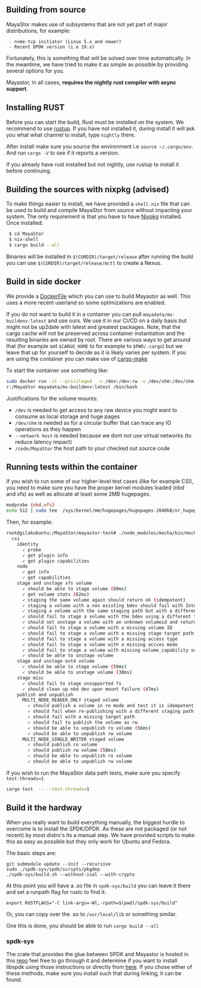 ## Building from source

MayaStor makes use of subsystems that are not yet part of major distributions, for example:

     - nvme-tcp initiator (Linux 5.x and newer)
     - Recent DPDK version (i.e 19.x)

Fortunately, this is something that will be solved over time automatically. In the meantime, we have
tried to make it as simple as possible by providing several options for you.

Mayastor, in all cases, **requires the nightly rust compiler with async support**.

## Installing RUST

Before you can start the build, Rust must be installed on the system. We recommend to use [rustup](https://rustup.rs/).
If you have not installed it, during install it will ask you what what channel to install, type `nightly` there.

After install make sure you source the environment i.e `source ~/.cargo/env`. And run `cargo -V` to see if it reports
a version.

If you already have rust installed but not nightly, use rustup to install it before continuing.

## Building the sources with nixpkg (advised)

To make things easier to install, we have provided a `shell.nix` file that can be used to build and compile MayaStor from source without impacting your system. The only requirement is that you have to have [Nixpkg](https://nixos.org/nix/download.html) installed. Once installed:

```bash
 $ cd MayaStor
 $ nix-shell
 $ cargo build --all
```
Binaries will be installed in `$(CURDIR)/target/release` after running the build you can use `$(CURDIR)/target/release/mctl` to create a Nexus.

## Build in side docker

We provide a [DockerFile](../docker/Dockerfile.ms-buildenv) which you can use to build Mayastor as well. This uses a more
recent userland so some optimizations are enabled.

If you do not want to build it in a container you can  pull `mayadata/ms-buildenv:latest` and use ours. We use it in our
CI/CD on a daily basis but might not be up2date with latest and greatest packages. Note, that the cargo cache will not
be preserved across container instantiation and the resulting binaries are owned by root. There are various ways to get
around that (for example set `$CARGO_HOME` to for example to `$PWD/.cargo`) but we leave that up for yourself to decide
as it is likely varies per system. If you are using the container you can make use of [cargo-make](https://github.com/sagiegurari/cargo-make)

To start the container use something like:

```bash
sudo docker run -it --privileged  -v /dev:/dev:rw -v /dev/shm:/dev/shm:rw --network host -v /code/MayaSto
r:/MayaStor mayadata/ms-buildenv:latest /bin/bash
```
Justifications for the volume mounts:

- `/dev` is needed to get access to any raw device you might want to consume as local storage and huge pages
- `/dev/shm` is needed as for a circular buffer that can trace any IO operations as they happen
- `--network host` is needed because we dont not use virtual networks (to reduce latency impact)
- `/code/MayaStor` the host path to your checked out source code

## Running tests within the container

If you wish to run some of our higher-level test cases (like for example CSI), you need to make sure you have the
proper kernel modules loaded (nbd and xfs) as well as allocate at least some 2MB hugepages.

```bash
modprobe {nbd,xfs}
echo 512 | sudo tee  /sys/kernel/mm/hugepages/hugepages-2048kB/nr_hugepages
```

Then, for example:

```bash
root@gilakubuntu:/MayaStor/mayastor-test# ./node_modules/mocha/bin/mocha test_csi.js
  csi
    identity
      ✓ probe
      ✓ get plugin info
      ✓ get plugin capabilities
    node
      ✓ get info
      ✓ get capabilities
    stage and unstage xfs volume
      ✓ should be able to stage volume (69ms)
      ✓ get volume stats (62ms)
      ✓ staging the same volume again should return ok (idempotent)
      ✓ staging a volume with a non existing bdev should fail with Internal Error (57ms)
      ✓ staging a volume with the same staging path but with a different bdev should fail
      ✓ should fail to stage a volume with the bdev using a different target path
      ✓ should not unstage a volume with an unknown volumeid and return NOTFOUND error (51ms)
      ✓ should fail to stage a volume with a missing volume ID
      ✓ should fail to stage a volume with a missing stage target path
      ✓ should fail to stage a volume with a missing access type
      ✓ should fail to stage a volume with a missing accces mode
      ✓ should fail to stage a volume with missing volume_capability section
      ✓ should be able to unstage volume
    stage and unstage ext4 volume
      ✓ should be able to stage volume (59ms)
      ✓ should be able to unstage volume (38ms)
    stage misc
      ✓ should fail to stage unsupported fs
      ✓ should clean up nbd dev upon mount failure (47ms)
    publish and unpublish
      MULTI_NODE_READER_ONLY staged volume
        ✓ should publish a volume in ro mode and test it is idempotent op
        ✓ should fail when re-publishing with a different staging path
        ✓ should fail with a missing target path
        ✓ should fail to publish the volume as rw
        ✓ should be able to unpublish ro volume (56ms)
        ✓ should be able to unpublish rw volume
      MULTI_NODE_SINGLE_WRITER staged volume
        ✓ should publish ro volume
        ✓ should publish rw volume (58ms)
        ✓ should be able to unpublish ro volume
        ✓ should be able to unpublish rw volume

```

If you wish to run the MayaStor data path tests, make sure you specify `test-threads=1`

```bash
cargo test  -- --test-threads=1
```

## Build it the hardway

When you really want to build everything manually, the biggest hurdle to overcome is to install the SPDK/DPDK. As these
are not packaged (or not recent) by most distro's its a manual step. We have provided scripts to make this as easy as 
possible but they only work for Ubuntu and Fedora. 

The basic steps are:

```
git submodule update --init --recursive
sudo ./spdk-sys/spdk/scripts/pkgdep
./spdk-sys/build.sh --without-isal --with-crypto
```
At this point you will have a .so file in `spdk-sys/build` you can leave it there and set a runpath flag for rustc to find it:

```
export RUSTFLAGS="-C link-args=-Wl,-rpath=$(pwd)/spdk-sys/build"
```

Or, you can copy over the .so to `/usr/local/lib` or something similar. 

One this is done, you should be able to run `cargo build --all`

### spdk-sys 
The crate that provides the glue between SPDK and Mayastor is hosted in this [repo](https://github.com/openebs/spdk-sys)
feel free to go through it and determine if you want to install libspdk using those instructions or directly from
[here](https://github.com/openebs/spdk). If you chose either of these methods, make sure you install such that
during linking, it can be found.


